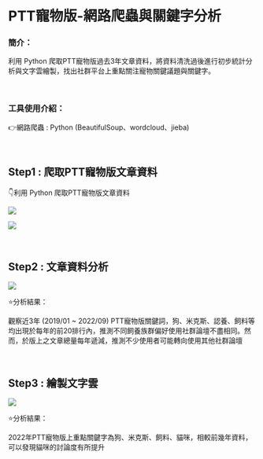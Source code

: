 # PTT寵物版-網路爬蟲與關鍵字分析

### 簡介：
利用 Python 爬取PTT寵物版過去3年文章資料，將資料清洗過後進行初步統計分析與文字雲繪製，找出社群平台上重點關注寵物關鍵議題與關鍵字。

<br>

### 工具使用介紹：



:point_right:網路爬蟲 : Python (BeautifulSoup、wordcloud、jieba)

<br>

## Step1 : 爬取PTT寵物版文章資料

:point_down:利用 Python 爬取PTT寵物版文章資料

![](https://i.imgur.com/c09bXbT.png)

![](https://i.imgur.com/uNNaCeb.png)

<br>

## Step2 : 文章資料分析

![](https://i.imgur.com/x8YxSSj.png)

:star:分析結果：

觀察近3年 (2019/01 ~ 2022/09) PTT寵物版關鍵詞，狗、米克斯、認養、飼料等均出現於每年的前20排行內，推測不同飼養族群偏好使用社群論壇不盡相同。然而，於版上之文章總量每年遞減，推測不少使用者可能轉向使用其他社群論壇

<br>

## Step3 : 繪製文字雲

![](https://i.imgur.com/oWFC304.png)

:star:分析結果：

2022年PTT寵物版上重點關鍵字為狗、米克斯、飼料、貓咪，相較前幾年資料，可以發現貓咪的討論度有所提升
